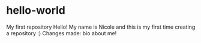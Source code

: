 # hello-world
My first repository 
Hello! My name is Nicole and this is my first time creating a repository :) 
Changes made: bio about me!
